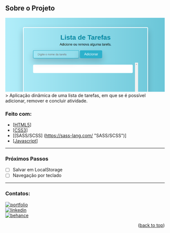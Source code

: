 ## Sobre o Projeto

<div align="center"><img src="./img/todolist.png" alt="" width="550px"/></div>
  > Aplicação dinâmica de uma lista de tarefas, em que se é possível adicionar, remover e concluir atividade.

### Feito com:

* [[HTML5](https://html.spec.whatwg.org/ "HTML5")]
* [[CSS3](https://www.w3.org/Style/CSS/Overview.en.html "CSS3")]
* [[SASS/SCSS] (https://sass-lang.com/ "SASS/SCSS")]
* [[Javascript](http://es6-features.org/ "Javascript")]
---
### Próximos Passos
- [ ] Salvar em LocalStorage
- [ ] Navegação por teclado
---

### Contatos:
[![portfolio](https://img.shields.io/badge/my_portfolio-000?style=for-the-badge&logo=ko-fi&logoColor=white)](https://rodriguessbarbara.github.io/)</br>
[![linkedin](https://img.shields.io/badge/linkedin-0A66C2?style=for-the-badge&logo=linkedin&logoColor=white)](https://www.linkedin.com/in/rodriguessbarbara/)</br>
[![behance](https://img.shields.io/badge/-behance-blueviolet)](https://www.behance.net/rodriguessbarbara)

<p align="right">(<a href="#top">back to top</a>)</p>